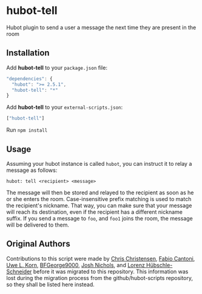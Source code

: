 hubot-tell
==========

Hubot plugin to send a user a message the next time they are present in the room

Installation
------------

Add **hubot-tell** to your `package.json` file:

```javascript
"dependencies": {
  "hubot": ">= 2.5.1",
  "hubot-tell": "*"
}
```

Add **hubot-tell** to your `external-scripts.json`:

```javascript
["hubot-tell"]
```

Run `npm install`

Usage
-----

Assuming your hubot instance is called `hubot`, you can instruct it to relay a message as follows:

`hubot: tell <recipient> <message>`

The message will then be stored and relayed to the recipient as soon as he or she enters the room. Case-insensitive prefix matching is used to match the recipient's nickname. That way, you can make sure that your message will reach its destination, even if the recipient has a different nickname suffix. If you send a message to `foo`, and `foo1` joins the room, the message will be delivered to them.

Original Authors
----------------

Contributions to this script were made by [Chris Christensen](https://github.com/christianchristensen), [Fabio Cantoni](https://github.com/cover), [Uwe L. Korn](https://github.com/xhochy), [BFGeorge9000](https://github.com/BFGeorge9000), [Josh Nichols](https://github.com/technicalpickles), and [Lorenz Hübschle-Schneider](https://github.com/lorenzhs) before it was migrated to this repository. This information was lost during the migration process from the github/hubot-scripts repository, so they shall be listed here instead.

